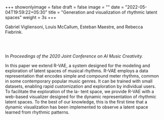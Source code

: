 +++
showonlyimage = false
draft = false
image = ""
date = "2022-05-04T19:59:22+05:30"
title = "Generation and visualization of rhythmic latent spaces"
weight = 3s
+++

Gabriel Vigliensoni, Louis McCallum, Esteban Maestre, and Rebecca Fiebrink. 

<br><br>

In _Proceedings of the 2020 Joint Conference on AI Music Creativity._

<!--more-->

In this paper we extend R-VAE, a system designed for the modeling and exploration of latent spaces of musical rhythms. R-VAE employs a data representation that encodes simple and compound meter rhythms, common in some contemporary popular music genres. It can be trained with small datasets, enabling rapid customization and exploration by individual users. To facilitate the exploration of the la- tent space, we provide R-VAE with a web-based visualizer designed for the dynamic representation of rhythmic latent spaces. To the best of our knowledge, this is the first time that a dynamic visualization has been implemented to observe a latent space learned from rhythmic patterns.
